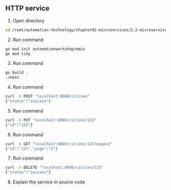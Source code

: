 ## HTTP service

1. Open directory
```bash
cd /root/automation-technology/chapter02-microservices/2.2-microservices-types/01-http-service
```

2. Run command
```bash
go mod init automationworkshop/main
go mod tidy
```

3. Run command
```bash
go build .
./main
```

4. Run command
```bash
curl -X POST "localhost:8080/citizen"
{"status":"success"}
```

5. Run command
```bash
curl -X PUT "localhost:8080/citizen/123"
{"id":"123"}
```

6. Run command
```bash
curl -X GET "localhost:8080/citizen/123?page=2"
{"id":"123","page":"2"}
```

7. Run command
```bash
curl -X DELETE "localhost:8080/citizen/123"
{"status":"success"}
```

8. Explain the service in source code